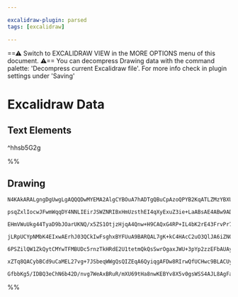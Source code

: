 ```yaml
---

excalidraw-plugin: parsed
tags: [excalidraw]

---
```

==⚠  Switch to EXCALIDRAW VIEW in the MORE OPTIONS menu of this document. ⚠== You can decompress Drawing data with the command palette: 'Decompress current Excalidraw file'. For more info check in plugin settings under 'Saving'


# Excalidraw Data

## Text Elements

 ^hhsb5G2g

%%
## Drawing
```compressed-json
N4KAkARALgngDgUwgLgAQQQDwMYEMA2AlgCYBOuA7hADTgQBuCpAzoQPYB2KqATLZMzYBXUtiRoIACyhQ4zZAHoFAc0JRJQgEYA6bGwC2CgF7N6hbEcK4OCtptbErHALRY8RMpWdx8Q1TdIEfARcZgRmBShcZQUebQBGAFZtHho6IIR9BA4oZm4AbXAwUDBS6CwobggAHVJqrn4ygDNOKABlQiNxXgAGRsgWnIAxXH1CfBhuRP7yzCgAQSJlLglg

psqZxlIocwJFwmWqqDY4NNLIEirJSWZNRIBxHmUzsthEI4qXyExuZ3ie+LaABsAE4ABw9ADsIKB8XBEKBkJmkzQzh4oO0ABYeD0eIl0fFsQBmHhEpFFSAUEjqbhgmaSBAHaRTPoUiDWZTBbis84QZhQUhsADWCAAwmx8GxSFUAMTxBDy+VfCCaXDYIXKQVCDjEcWS6USAXWZhwXCBHLKprjfBtWBciSSNUaQLK/mCkUAdWpkm48RmbuFCFtMHt6E

EHmVWuUkg44TyaD9bJOarUKNQ/x5ZS1OtjzHjqA4Qnw+H9CAQxG4RP+IL4bK2rE43FrvPr7A4ADlOGJfTiQeCQUlE7yhHBiLgoOXfZDEmCgT0a3OgaCZoRmAARDITitoJoEMIzTXCOAASWI+fyAF0ZpphDqAKLBLI5c9XtlEDhC7iF4szSXqyc7nuCAzE05BZKeX5FiWbJ6DkuCELGpAQWg37QbyUoHAhBAACqfBItT1JGlC4XMVQEQ0b4IQgAAS

jLRpUCYpNMbK4EIxwAErhJ03QCkIwFsghxBYFUuA9BARQAL7gK+kC4HAcC2uO3QlJA6iZN0EBjqQn6NAwhAIBQABCaoatmuoSlKspNNZNkvBA2AiOaUDHhO+i2u6YoWQa6Bygqfl2Q5pBOS5mTGeqh7auZ+pHOQHAmma2QbEU9mOYlIX6EM1rBqGfISpcumBcFrnuYGXrEDSaDNpAhVpcVAqBtlGnhvlyU1Tk6XscI0a5vmQ7Val7WuQA8qa2Cpr

6PSZilQW1ZkQytCMYwTFMBUDc5rnzTkHRdE2U1tetmQkQsSwrOgaxJWU+3pYp2zzEFbAUAyuDbgWUGrTNg2ZHeOp3YKj0hC97L3VQ71FZkv0Pdh8AaWZAVrelQxgQgnWhqhunMNggrFgAGlOYJEto4KJJNxPxESM5VXymMSvgACavrxDwcT/JiQKJJC87E0CpK6UYbAGNwKmQPQBB8dy2iJPE+PYpJoOzfonWRT1VSw7pmokNt3Q4mrpAaxOpxoM

xZTq8QACybBCd9uCaMEL27vg+7JSbeqWWgQsQIZEqA6QyiqgAFDw8RIrwQfUCHwc9BLACUyqccoRZmirvu4AHRJ9Lwadh6S6eR4kMey61a0lSKI07Jw+Zo8loGjMj2RCbrHDPG7bLZNbtvcLx/G8tgRAG6gnczBwNcd6QfEzMIUDvjxo9d2U+hmiKpDtsPaAD2y8/aUwVs2wB/czwXZR2AAVgg2C5G0Q9wObltDzvdtAbpao7Iw2H8/ggtsm8TUZ

GfbbKg5/IDBQ3eChN6b42D/nvg7WeAxBRuR/mXU69tHa8nwKEBYv8X5v0gsWSS4AJL8AgFaYI+ZgBSQkkAA=
```
%%